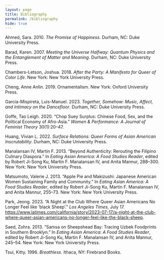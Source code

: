 ```yaml
---
layout: page
title: Bibliography
permalink: /bibliography
hide: true
---
```

Ahmed, Sara. 2010. *The Promise of Happiness*. Durham, NC: Duke University Press.

Barad, Karen. 2007. *Meeting the Universe Halfway: Quantum Physics and the Entanglement of Matter and Meaning*. Durham, NC: Duke University Press.

Chambers-Letson, Joshua. 2018. *After the Party: A Manifesto for Queer of Color Life*. New York: New York University Press.

Cheng, Anne Anlin. 2019. Ornamentalism. New York: Oxford University Press.

Garcia-Mispireta, Luis-Manuel. 2023. *Together, Somehow: Music, Affect, and Intimacy on the Dancefloor*. Durham, NC: Duke University Press.

Goffe, Tao Leigh. 2020. “Chop Suey Surplus: Chinese Food, Sex, and the Political Economy of Afro-Asia.” *Women & Performance: A Journal of Feminist Theory* 30(1):20–47.

Huang, Vivian L. 2022. *Surface Relations: Queer Forms of Asian American Inscrutability*. Durham, NC: Duke University Press.

Manalansan IV, Martin F. 2013. “Beyond Authenticity: Rerouting the Filipino Culinary Diaspora.” In *Eating Asian America: A Food Studies Reader*, edited by Robert Ji-Song Ku, Martin F. Manalansan IV, and Anita Mannur, 288–300. New York: New York University Press.

Matsumoto, Valerie J. 2013. “Apple Pie and Makizushi: Japanese American Women Sustaining Family and Community.” In *Eating Asian America: A Food Studies Reader*, edited by Robert Ji-Song Ku, Martin F. Manalansan IV, and Anita Mannur, 255–73. New York: New York University Press.

Park, Jeong. 2023. “A Night at the Club Where Queer Asian Americans No Longer Feel like ‘black Sheep’.” *Los Angeles Times*, July 17. https://www.latimes.com/california/story/2023-07-17/a-night-at-the-club-where-queer-asian-americans-no-longer-feel-like-the-black-sheep.

Saed, Zohra. 2013. “Samsa on Sheepshead Bay: Tracing Uzbek Foodprints in Southern Brooklyn.” In *Eating Asian America: A Food Studies Reader*, edited by Robert Ji-Song Ku, Martin F. Manalansan IV, and Anita Mannur, 245–54. New York: New York University Press.

Tsui, Kitty. 1996. *Breathless*. Ithaca, NY: Firebrand Books.

